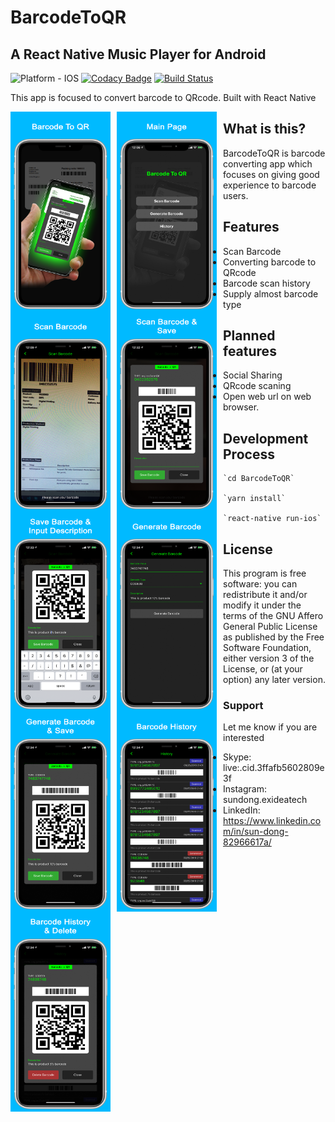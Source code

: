 # BarcodeToQR

## A React Native Music Player for Android

![Platform - IOS](https://img.shields.io/badge/platform-IOS-yellow.svg)
[![Codacy Badge](https://api.codacy.com/project/badge/Grade/12302c2333a943529c90a79b98a9629c)](https://www.codacy.com/app/yajananrao/Serenity?utm_source=github.com&utm_medium=referral&utm_content=YajanaRao/Serenity&utm_campaign=Badge_Grade)
[![Build Status](https://travis-ci.org/YajanaRao/Serenity.svg?branch=master)](https://travis-ci.org/YajanaRao/Serenity)

This app is focused to convert barcode to QRcode. Built with React Native

<p float="left">
     <img src="screenshot/screenshot 1.png"
          alt="Splash"
          height="320"
          width="160"
          style="float: left; margin-right: 10px;" />
     <img src="screenshot/screenshot 2.png"
         alt="Home Page"
         height="320"
         width="160"
         style="float: left; margin-right: 10px;"
     />
     <img src="screenshot/screenshot 3.png"
         alt="Scan Barcode"
         height="320"
         width="160"
         style="float: left; margin-right: 10px;"
     />
     <img src="screenshot/screenshot 4.png"
         alt="Scan & Save"
         height="320"
         width="160"
         style="float: left; margin-right: 10px;"
     />
     <img src="screenshot/screenshot 5.png"
         alt="Scan & Description"
         height="320"
         width="160"
         style="float: left; margin-right: 10px;"
     />
     <img src="screenshot/screenshot 6.png"
         alt="Generate Barcode"
         height="320"
         width="160"
         style="float: left; margin-right: 10px;"
     />
     <img src="screenshot/screenshot 7.png"
         alt="Generate & Save"
         height="320"
         width="160"
         style="float: left; margin-right: 10px;"
     />
     <img src="screenshot/screenshot 8.png"
         alt="Barcode History"
         height="320"
         width="160"
         style="float: left; margin-right: 10px;"
     />
     <img src="screenshot/screenshot 9.png"
         alt="History & Delete"
         height="320"
         width="160"
         style="float: left; margin-right: 10px;"
     />
</p>

## What is this?

BarcodeToQR is barcode converting app which focuses on giving good experience to barcode users.

## Features

- Scan Barcode
- Converting barcode to QRcode
- Barcode scan history
- Supply almost barcode type

## Planned features

- Social Sharing
- QRcode scaning 
- Open web url on web browser.

## Development Process

    `cd BarcodeToQR`

    `yarn install`

    `react-native run-ios`

## License

This program is free software: you can redistribute it and/or modify it under the terms of the GNU Affero General Public License as published by the Free Software Foundation, either version 3 of the License, or (at your option) any later version.

### Support

Let me know if you are interested
- Skype: live:.cid.3ffafb5602809e3f
- Instagram: sundong.exideatech
- LinkedIn: https://www.linkedin.com/in/sun-dong-82966617a/
